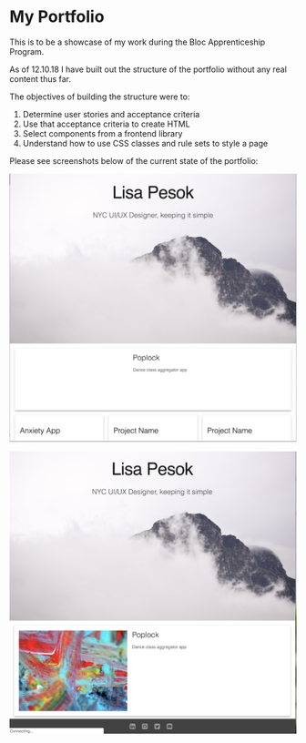 # My Portfolio

This is to be a showcase of my work during the Bloc Apprenticeship Program.

As of 12.10.18 I have built out the structure of the portfolio without any real content thus far.

The objectives of building the structure were to:
1. Determine user stories and acceptance criteria
2. Use that acceptance criteria to create HTML
3. Select components from a frontend library
4. Understand how to use CSS classes and rule sets to style a page

Please see screenshots below of the current state of the portfolio:

![My Portfolio](bloc_portfolio1.png)

![My Portfolio 2](bloc_portfolio2.png)

